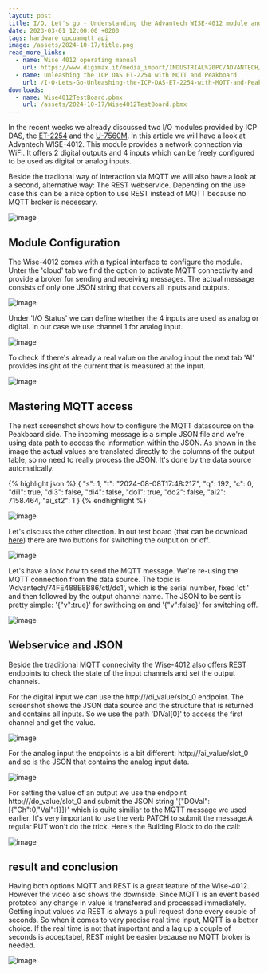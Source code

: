 ```yaml
---
layout: post
title: I/O, Let's go - Understanding the Advantech WISE-4012 module and use Peakboard to do some magic with it
date: 2023-03-01 12:00:00 +0200
tags: hardware opcuamqtt api
image: /assets/2024-10-17/title.png
read_more_links:
  - name: Wise 4012 operating manual
    url: https://www.digimax.it/media_import/INDUSTRIAL%20PC/ADVANTECH/IoT%20-%20INTERNET%20OF%20THINGS/WISE-4012/WISE-4012_MAN_001.pdf
  - name: Unleashing the ICP DAS ET-2254 with MQTT and Peakboard
    url: /I-O-Lets-Go-Unleashing-the-ICP-DAS-ET-2254-with-MQTT-and-Peakboard.html
downloads:
  - name: Wise4012TestBoard.pbmx
    url: /assets/2024-10-17/Wise4012TestBoard.pbmx
---
```

In the recent weeks we already discussed two I/O modules provided by ICP DAS, the [ET-2254](/I-O-Lets-Go-Unleashing-the-ICP-DAS-ET-2254-with-MQTT-and-Peakboard.html) and the [U-7560M](/I-O-Lets-Go-Unleashing-the-ICP-DAS-U-7500-series-for-cool-I-O-action-with-OPC-UA.html). In this article we will have a look at Advantech WISE-4012. This module provides a network connection via WiFi. It offers 2 digital outputs and 4 inputs which can be freely configured to be used as digital or analog inputs.

Beside the tradional way of interaction via MQTT we will also have a look at a second, alternative way: The REST webservice. Depending on the use case this can be a nice option to use REST instead of MQTT because no MQTT broker is necessary. 

![image](/assets/2024-10-17/010.png)

## Module Configuration

The Wise-4012 comes with a typical interface to configure the module. Unter the 'cloud' tab we find the option to activate MQTT connectivity and provide a broker for sending and receiving messages. The actual message consists of only one JSON string that covers all inputs and outputs.

![image](/assets/2024-10-17/020.png)

Under 'I/O Status'  we can define whether the 4 inputs are used as analog or digital. In our case we use channel 1 for analog input.

![image](/assets/2024-10-17/030.png)

To check if there's already a real value on the analog input the next tab 'AI' provides insight of the current that is measured at the input.

![image](/assets/2024-10-17/040.png)

## Mastering MQTT access

The next screenshot shows how to configure the MQTT datasource on the Peakboard side. The incoming message is a simple JSON file and we're using data path to access the information within the JSON. As shown in the image the actual values are translated directly to the columns of the output table, so no need to really process the JSON. It's done by the data source automatically.

{% highlight json %}
{
  "s": 1,
  "t": "2024-08-08T17:48:21Z",
  "q": 192,
  "c": 0,
  "di1": true,
  "di3": false,
  "di4": false,
  "do1": true,
  "do2": false,
  "ai2": 7158.464,
  "ai_st2": 1
}
{% endhighlight %}

![image](/assets/2024-10-17/050.png)

Let's discuss the other direction. In out test board (that can be download [here](/assets/2024-10-17/Wise4012TestBoard.pbmx)) there are two buttons for switching the output on or off.

![image](/assets/2024-10-17/060.png)

Let's have a look how to send the MQTT message. We're re-using the MQTT connection from the data source. The topic is 'Advantech/74FE488E8B86/ctl/do1', which is the serial number, fixed 'ctl' and then followed by the output channel name. The JSON to be sent is pretty simple: '{"v":true}' for swithcing on and '{"v":false}' for switching off.

![image](/assets/2024-10-17/070.png)

## Webservice and JSON

Beside the traditional MQTT connecivity the Wise-4012 also offers REST endpoints to check the state of the input channels and set the output channels. 

For the digital input we can use the http://<MyServer>/di_value/slot_0 endpoint. The screenshot shows the JSON data source and the structure that is returned and contains all inputs. So we use the path 'DIVal[0]' to access the first channel and get the value.

![image](/assets/2024-10-17/080.png)

For the analog input the endpoints is a bit different: http://<MyServer>/ai_value/slot_0 and so is the JSON that contains the analog input data.

![image](/assets/2024-10-17/090.png)

For setting the value of an output we use the endpoint http://<MyServer>/do_value/slot_0 and submit the JSON string '{"DOVal":[{"Ch":0,"Val":1}]}' which is quite similiar to the MQTT message we used earlier. It's very important to use the verb PATCH to submit the message.A regular PUT won't do the trick. Here's the Building Block to do the call:


![image](/assets/2024-10-17/100.png)

## result and conclusion

Having both options MQTT and REST is a great feature of the Wise-4012. However the video also shows the downside. Since MQTT is an event based prototcol any change in value is transferred and processed immediately. Getting input values via REST is always a pull request done every couple of seconds. So when it comes to very precise real time input, MQTT is a better choice. If the real time is not that important and a lag up a couple of seconds is acceptabel, REST might be easier because no MQTT broker is needed.

![image](/assets/2024-10-17/result.gif)

